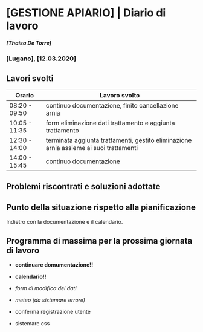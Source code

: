 

# [GESTIONE APIARIO] | Diario di lavoro
##### [Thaisa De Torre]
### [Lugano], [12.03.2020]

## Lavori svolti


|Orario        |Lavoro svolto                 |
|--------------|------------------------------|
|08:20 - 09:50 | continuo documentazione, finito cancellazione arnia |
|10:05 - 11:35 | form eliminazione dati trattamento e aggiunta trattamento|
|12:30 - 14:00 | terminata aggiunta trattamenti, gestito eliminazione arnia assieme ai suoi trattamenti |
|14:00 - 15:45 | continuo documentazione |

##  Problemi riscontrati e soluzioni adottate


##  Punto della situazione rispetto alla pianificazione
Indietro con la documentazione e il calendario.


## Programma di massima per la prossima giornata di lavoro
- **continuare domumentazione!!**
- **calendario!!**

- *form di modifica dei dati*
- *meteo (da sistemare errore)*

- conferma registrazione utente
- sistemare css
